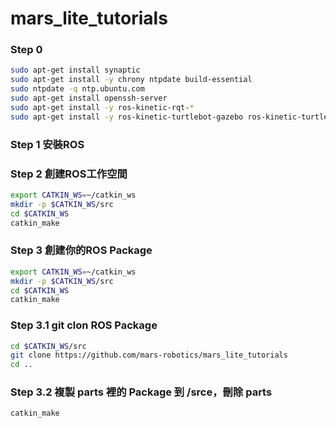 # mars_lite_tutorials


### Step 0

```bash
sudo apt-get install synaptic
sudo apt-get install -y chrony ntpdate build-essential
sudo ntpdate -q ntp.ubuntu.com
sudo apt-get install openssh-server
sudo apt-get install -y ros-kinetic-rqt-*
sudo apt-get install -y ros-kinetic-turtlebot-gazebo ros-kinetic-turtlebot-rviz-launchers ros-kinetic-turtlebot-teleop ros-kinetic-turtlebot-interactive-markers ros-kinetic-husky-desktop ros-kinetic-husky-simulator ros-kinetic-fetch-gazebo ros-kinetic-fetch-gazebo-demo ros-kinetic-husky-navigation
```
### Step 1 安裝ROS

### Step 2 創建ROS工作空間
```bash
export CATKIN_WS=~/catkin_ws
mkdir -p $CATKIN_WS/src
cd $CATKIN_WS
catkin_make
```
### Step 3 創建你的ROS Package
```bash
export CATKIN_WS=~/catkin_ws
mkdir -p $CATKIN_WS/src
cd $CATKIN_WS
catkin_make
```
### Step 3.1 git clon ROS Package
```bash
cd $CATKIN_WS/src
git clone https://github.com/mars-robotics/mars_lite_tutorials
cd ..
```
### Step 3.2 複製 parts 裡的 Package 到 /srce，刪除 parts

```bash
catkin_make
```

